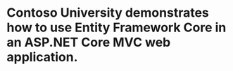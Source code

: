 # Contoso University demonstrates how to use Entity Framework Core in an ASP.NET Core MVC web application.
